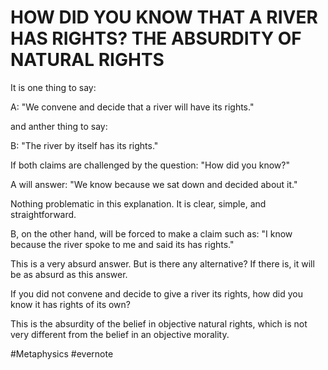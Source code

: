 # HOW DID YOU KNOW THAT A RIVER HAS RIGHTS? THE ABSURDITY OF NATURAL RIGHTS

It is one thing to say:

A: "We convene and decide that a river will have its rights."

and anther thing to say:

B: "The river by itself has its rights."

If both claims are challenged by the question: "How did you know?"

A will answer: "We know because we sat down and decided about it."

Nothing problematic in this explanation. It is clear, simple, and straightforward.

B, on the other hand, will be forced to make a claim such as: "I know because the river spoke to me and said its has rights."

This is a very absurd answer. But is there any alternative? If there is, it will be as absurd as this answer.

If you did not convene and decide to give a river its rights, how did you know it has rights of its own?

This is the absurdity of the belief in objective natural rights, which is not very different from the belief in an objective morality.

\#Metaphysics #evernote

